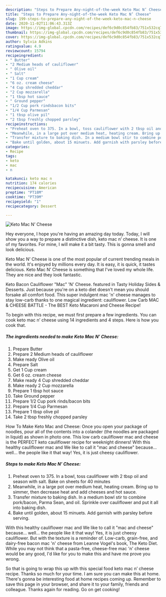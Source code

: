 ```yaml
---
description: "Steps to Prepare Any-night-of-the-week Keto Mac N’ Cheese"
title: "Steps to Prepare Any-night-of-the-week Keto Mac N’ Cheese"
slug: 199-steps-to-prepare-any-night-of-the-week-keto-mac-n-cheese
date: 2020-11-02T11:06:43.313Z
image: https://img-global.cpcdn.com/recipes/def6c9d0c854fb83/751x532cq70/keto-mac-n-cheese-recipe-main-photo.jpg
thumbnail: https://img-global.cpcdn.com/recipes/def6c9d0c854fb83/751x532cq70/keto-mac-n-cheese-recipe-main-photo.jpg
cover: https://img-global.cpcdn.com/recipes/def6c9d0c854fb83/751x532cq70/keto-mac-n-cheese-recipe-main-photo.jpg
author: Sylvia Adkins
ratingvalue: 4.9
reviewcount: 15794
recipeingredient:
- " Butter"
- "2 Medium heads of cauliflower"
- " Olive oil"
- " Salt"
- "1 Cup cream"
- "6 oz. cream cheese"
- "4 Cup shredded cheddar"
- "2 Cup mozzarella"
- "1 tbsp hot sauce"
- " Ground pepper"
- "1/2 Cup pork rindsbacon bits"
- "1/4 Cup Parmesan"
- "1 tbsp olive pil"
- "2 tbsp freshly chopped parsley"
recipeinstructions:
- "Preheat oven to 375. In a bowl, toss cauliflower with 2 tbsp oil and season with salt. Bake on sheets for 40 minutes"
- "Meanwhile, in a large pot over medium heat, heating cream. Bring up to simmer, then decrease heat and add cheeses and hot sauce."
- "Transfer mixture to baking dish. In a medium bowl stir to combine pork/bacon, Parma Sean, and oil. Sprinkle over cauliflower and put it all into baking dish."
- "Bake until golden, about 15 minuets. Add garnish with parsley before serving."
categories:
- Recipe
tags:
- keto
- mac
- n

katakunci: keto mac n 
nutrition: 174 calories
recipecuisine: American
preptime: "PT18M"
cooktime: "PT39M"
recipeyield: "1"
recipecategory: Dessert

---
```



![Keto Mac N’ Cheese](https://img-global.cpcdn.com/recipes/def6c9d0c854fb83/751x532cq70/keto-mac-n-cheese-recipe-main-photo.jpg)

Hey everyone, I hope you're having an amazing day today. Today, I will show you a way to prepare a distinctive dish, keto mac n’ cheese. It is one of my favorites. For mine, I will make it a bit tasty. This is gonna smell and look delicious.

Keto Mac N’ Cheese is one of the most popular of current trending meals in the world. It's enjoyed by millions every day. It is easy, it is quick, it tastes delicious. Keto Mac N’ Cheese is something that I've loved my whole life. They are nice and they look fantastic.

Keto Bacon Cauliflower &#34;Mac&#34; &#39;N&#39; Cheese. featured in Tasty Holiday Sides &amp; Desserts. Just because you&#39;re on a keto diet doesn&#39;t mean you should forsake all comfort food. This super indulgent mac &#39;n&#39; cheese manages to stay low-carb thanks to one magical ingredient: cauliflower. Low Carb MAC &amp; CHEESE BATTLE - The BEST Keto Macaroni and Cheese Recipe!


To begin with this recipe, we must first prepare a few ingredients. You can cook keto mac n’ cheese using 14 ingredients and 4 steps. Here is how you cook that.

<!--inarticleads1-->

##### The ingredients needed to make Keto Mac N’ Cheese:

1. Prepare  Butter
1. Prepare 2 Medium heads of cauliflower
1. Make ready  Olive oil
1. Prepare  Salt
1. Get 1 Cup cream
1. Get 6 oz. cream cheese
1. Make ready 4 Cup shredded cheddar
1. Make ready 2 Cup mozzarella
1. Prepare 1 tbsp hot sauce
1. Take  Ground pepper
1. Prepare 1/2 Cup pork rinds/bacon bits
1. Prepare 1/4 Cup Parmesan
1. Prepare 1 tbsp olive pil
1. Take 2 tbsp freshly chopped parsley


How To Make Keto Mac and Cheese: Once you open your package of noodles, pour all of the contents into a colander (the noodles are packaged in liquid) as shown in photo one. This low carb cauliflower mac and cheese is the PERFECT keto cauliflower recipe for weeknight dinners! With this healthy cauliflower mac and We like to call it &#34;mac and cheese&#34; because… well… the people like it that way! Yes, it is just cheesy cauliflower. 

<!--inarticleads2-->

##### Steps to make Keto Mac N’ Cheese:

1. Preheat oven to 375. In a bowl, toss cauliflower with 2 tbsp oil and season with salt. Bake on sheets for 40 minutes
1. Meanwhile, in a large pot over medium heat, heating cream. Bring up to simmer, then decrease heat and add cheeses and hot sauce.
1. Transfer mixture to baking dish. In a medium bowl stir to combine pork/bacon, Parma Sean, and oil. Sprinkle over cauliflower and put it all into baking dish.
1. Bake until golden, about 15 minuets. Add garnish with parsley before serving.


With this healthy cauliflower mac and We like to call it &#34;mac and cheese&#34; because… well… the people like it that way! Yes, it is just cheesy cauliflower. But with the texture is a reminder of. Low-carb, grain-free, and dairy-free bacon mac &#39;n&#39; cheese from Leanne Vogel&#39;s book, The Keto Diet. While you may not think that a pasta-free, cheese-free mac &#39;n&#39; cheese would be any good, I&#39;d like for you to make this and have me prove you wrong. 

So that is going to wrap this up with this special food keto mac n’ cheese recipe. Thanks so much for your time. I am sure you can make this at home. There's gonna be interesting food at home recipes coming up. Remember to save this page in your browser, and share it to your family, friends and colleague. Thanks again for reading. Go on get cooking!
